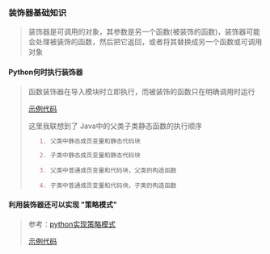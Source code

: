 ### 装饰器基础知识
>装饰器是可调用的对象，其参数是另一个函数(被装饰的函数)，装饰器可能会处理被装饰的函数，然后把它返回，或者将其替换成另一个函数或可调用对象<p>
#### Python何时执行装饰器
>函数装饰器在导入模块时立即执行，而被装饰的函数只在明确调用时运行<p>
[示例代码](decorator_execute_order.py)<p>
>这里我联想到了 Java中的父类子类静态函数的执行顺序<p>
>```markdown
>    1. 父类中静态成员变量和静态代码块
>
>    2. 子类中静态成员变量和静态代码块
>    
>    3. 父类中普通成员变量和代码块，父类的构造函数
>    
>    4. 子类中普通成员变量和代码块，子类的构造函数
>```  

#### 利用装饰器还可以实现 "策略模式"
> 参考：[python实现策略模式](https://www.jianshu.com/p/e535d23dab0e) <p>
> [示例代码](strategy_mode_with_decorator.py)  
   